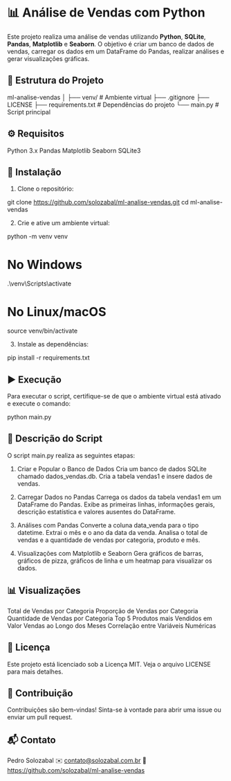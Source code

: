 # 📊 Análise de Vendas com Python 

Este projeto realiza uma análise de vendas utilizando **Python**, **SQLite**, **Pandas**, **Matplotlib** e **Seaborn**. O objetivo é criar um banco de dados de vendas, carregar os dados em um DataFrame do Pandas, realizar análises e gerar visualizações gráficas.

## 📁 Estrutura do Projeto


ml-analise-vendas
│
├── venv/               # Ambiente virtual
├── .gitignore
├── LICENSE
├── requirements.txt    # Dependências do projeto
└── main.py             # Script principal

## ⚙️ Requisitos

Python 3.x
Pandas
Matplotlib
Seaborn
SQLite3

## 🚀 Instalação

1. Clone o repositório:

git clone https://github.com/solozabal/ml-analise-vendas.git
cd ml-analise-vendas

2. Crie e ative um ambiente virtual:

python -m venv venv

# No Windows
.\venv\Scripts\activate

# No Linux/macOS
source venv/bin/activate

3. Instale as dependências:

pip install -r requirements.txt

## ▶️ Execução
Para executar o script, certifique-se de que o ambiente virtual está ativado e execute o comando:

python main.py

## 📝 Descrição do Script
O script main.py realiza as seguintes etapas:

1. Criar e Popular o Banco de Dados
Cria um banco de dados SQLite chamado dados_vendas.db.
Cria a tabela vendas1 e insere dados de vendas.

2. Carregar Dados no Pandas
Carrega os dados da tabela vendas1 em um DataFrame do Pandas.
Exibe as primeiras linhas, informações gerais, descrição estatística e valores ausentes do DataFrame.

3. Análises com Pandas
Converte a coluna data_venda para o tipo datetime.
Extrai o mês e o ano da data da venda.
Analisa o total de vendas e a quantidade de vendas por categoria, produto e mês.

4. Visualizações com Matplotlib e Seaborn
Gera gráficos de barras, gráficos de pizza, gráficos de linha e um heatmap para visualizar os dados.

## 📊 Visualizações

Total de Vendas por Categoria
Proporção de Vendas por Categoria
Quantidade de Vendas por Categoria
Top 5 Produtos mais Vendidos em Valor
Vendas ao Longo dos Meses
Correlação entre Variáveis Numéricas

## 📜 Licença
Este projeto está licenciado sob a Licença MIT. Veja o arquivo LICENSE para mais detalhes.

## 🤝 Contribuição
Contribuições são bem-vindas! Sinta-se à vontade para abrir uma issue ou enviar um pull request.

## 📬 Contato
Pedro Solozabal
✉️ contato@solozabal.com.br
🔗 https://github.com/solozabal/ml-analise-vendas
